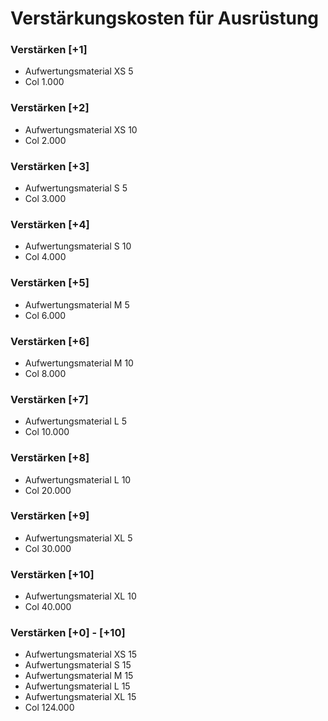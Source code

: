 # Verstärkungskosten für Ausrüstung

### Verstärken [+1]
- Aufwertungsmaterial XS        5
- Col                       1.000

### Verstärken [+2]
- Aufwertungsmaterial XS       10
- Col                       2.000

### Verstärken [+3]
- Aufwertungsmaterial S         5
- Col                       3.000

### Verstärken [+4]
- Aufwertungsmaterial S        10
- Col                       4.000

### Verstärken [+5]
- Aufwertungsmaterial M         5
- Col                       6.000

### Verstärken [+6]
- Aufwertungsmaterial M        10
- Col                       8.000

### Verstärken [+7]
- Aufwertungsmaterial L         5
- Col                      10.000

### Verstärken [+8]
- Aufwertungsmaterial L        10
- Col                      20.000

### Verstärken [+9]
- Aufwertungsmaterial XL        5
- Col                      30.000

### Verstärken [+10]
- Aufwertungsmaterial XL       10
- Col                      40.000

### Verstärken [+0] - [+10]
- Aufwertungsmaterial XS       15
- Aufwertungsmaterial  S       15
- Aufwertungsmaterial  M       15
- Aufwertungsmaterial  L       15
- Aufwertungsmaterial XL       15
- Col                     124.000
